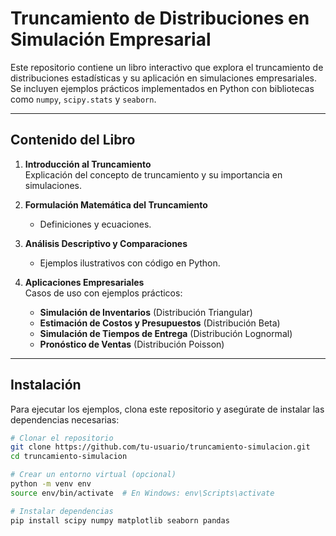 # Truncamiento de Distribuciones en Simulación Empresarial

Este repositorio contiene un libro interactivo que explora el truncamiento de distribuciones estadísticas y su aplicación en simulaciones empresariales. Se incluyen ejemplos prácticos implementados en Python con bibliotecas como `numpy`, `scipy.stats` y `seaborn`.

---

## Contenido del Libro

1. **Introducción al Truncamiento**  
   Explicación del concepto de truncamiento y su importancia en simulaciones.

2. **Formulación Matemática del Truncamiento**  
   - Definiciones y ecuaciones.

3. **Análisis Descriptivo y Comparaciones**
    - Ejemplos ilustrativos con código en Python.

4. **Aplicaciones Empresariales**  
   Casos de uso con ejemplos prácticos:
   - **Simulación de Inventarios** (Distribución Triangular)
   - **Estimación de Costos y Presupuestos** (Distribución Beta)
   - **Simulación de Tiempos de Entrega** (Distribución Lognormal)
   - **Pronóstico de Ventas** (Distribución Poisson)

---

## Instalación

Para ejecutar los ejemplos, clona este repositorio y asegúrate de instalar las dependencias necesarias:

```bash
# Clonar el repositorio
git clone https://github.com/tu-usuario/truncamiento-simulacion.git
cd truncamiento-simulacion

# Crear un entorno virtual (opcional)
python -m venv env
source env/bin/activate  # En Windows: env\Scripts\activate

# Instalar dependencias
pip install scipy numpy matplotlib seaborn pandas
```
